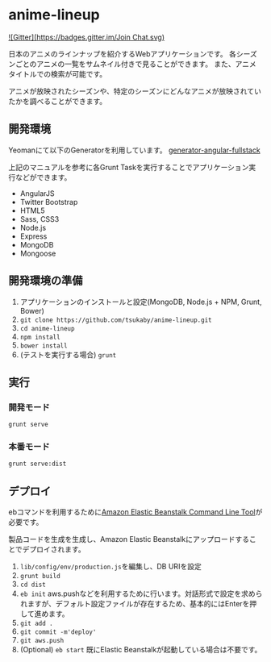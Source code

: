 anime-lineup
============
[![Gitter](https://badges.gitter.im/Join Chat.svg)](https://gitter.im/tsukaby/anime-lineup?utm_source=badge&utm_medium=badge&utm_campaign=pr-badge&utm_content=badge)

日本のアニメのラインナップを紹介するWebアプリケーションです。
各シーズンごとのアニメの一覧をサムネイル付きで見ることができます。
また、アニメタイトルでの検索が可能です。

アニメが放映されたシーズンや、特定のシーズンにどんなアニメが放映されていたかを調べることができます。

## 開発環境

Yeomanにて以下のGeneratorを利用しています。
[generator-angular-fullstack](https://github.com/DaftMonk/generator-angular-fullstack)

上記のマニュアルを参考に各Grunt Taskを実行することでアプリケーション実行などができます。

* AngularJS
* Twitter Bootstrap
* HTML5
* Sass, CSS3
* Node.js
* Express
* MongoDB
* Mongoose

## 開発環境の準備

1. アプリケーションのインストールと設定(MongoDB, Node.js + NPM, Grunt, Bower)
2. `git clone https://github.com/tsukaby/anime-lineup.git`
3. `cd anime-lineup`
4. `npm install`
5. `bower install`
6. (テストを実行する場合) `grunt`

## 実行
### 開発モード

```bash
grunt serve
```

### 本番モード

```bash
grunt serve:dist
```

## デプロイ

ebコマンドを利用するために[Amazon Elastic Beanstalk Command Line Tool](http://aws.amazon.com/code/6752709412171743)が必要です。

製品コードを生成を生成し、Amazon Elastic Beanstalkにアップロードすることでデプロイされます。

1. `lib/config/env/production.js`を編集し、DB URIを設定
2. `grunt build`
3. `cd dist`
4. `eb init`
aws.pushなどを利用するために行います。対話形式で設定を求められますが、デフォルト設定ファイルが存在するため、基本的にはEnterを押して進めます。
5. `git add .`
6. `git commit -m'deploy'`
7. `git aws.push`
8. (Optional) `eb start`
既にElastic Beanstalkが起動している場合は不要です。
